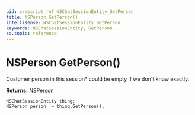 ```yaml
---
uid: crmscript_ref_NSChatSessionEntity_GetPerson
title: NSPerson GetPerson()
intellisense: NSChatSessionEntity.GetPerson
keywords: NSChatSessionEntity, GetPerson
so.topic: reference
---
```


# NSPerson GetPerson()

Customer person in this session* could be empty if we don't know exactly.

**Returns:** NSPerson

```crmscript
NSChatSessionEntity thing;
NSPerson person  = thing.GetPerson();
```

